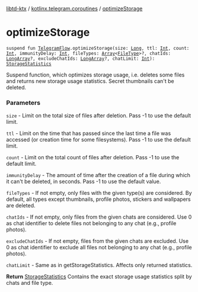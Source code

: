 [libtd-ktx](../index.md) / [kotlinx.telegram.coroutines](index.md) / [optimizeStorage](./optimize-storage.md)

# optimizeStorage

`suspend fun `[`TelegramFlow`](../kotlinx.telegram.core/-telegram-flow/index.md)`.optimizeStorage(size: `[`Long`](https://kotlinlang.org/api/latest/jvm/stdlib/kotlin/-long/index.html)`, ttl: `[`Int`](https://kotlinlang.org/api/latest/jvm/stdlib/kotlin/-int/index.html)`, count: `[`Int`](https://kotlinlang.org/api/latest/jvm/stdlib/kotlin/-int/index.html)`, immunityDelay: `[`Int`](https://kotlinlang.org/api/latest/jvm/stdlib/kotlin/-int/index.html)`, fileTypes: `[`Array`](https://kotlinlang.org/api/latest/jvm/stdlib/kotlin/-array/index.html)`<`[`FileType`](https://tdlibx.github.io/td/docs/org/drinkless/td/libcore/telegram/TdApi.FileType.html)`>?, chatIds: `[`LongArray`](https://kotlinlang.org/api/latest/jvm/stdlib/kotlin/-long-array/index.html)`?, excludeChatIds: `[`LongArray`](https://kotlinlang.org/api/latest/jvm/stdlib/kotlin/-long-array/index.html)`?, chatLimit: `[`Int`](https://kotlinlang.org/api/latest/jvm/stdlib/kotlin/-int/index.html)`): `[`StorageStatistics`](https://tdlibx.github.io/td/docs/org/drinkless/td/libcore/telegram/TdApi.StorageStatistics.html)

Suspend function, which optimizes storage usage, i.e. deletes some files and returns new storage
usage statistics. Secret thumbnails can't be deleted.

### Parameters

`size` - Limit on the total size of files after deletion. Pass -1 to use the default limit.

`ttl` - Limit on the time that has passed since the last time a file was accessed (or creation
time for some filesystems). Pass -1 to use the default limit.

`count` - Limit on the total count of files after deletion. Pass -1 to use the default limit.

`immunityDelay` - The amount of time after the creation of a file during which it can't be
deleted, in seconds. Pass -1 to use the default value.

`fileTypes` - If not empty, only files with the given type(s) are considered. By default, all
types except thumbnails, profile photos, stickers and wallpapers are deleted.

`chatIds` - If not empty, only files from the given chats are considered. Use 0 as chat
identifier to delete files not belonging to any chat (e.g., profile photos).

`excludeChatIds` - If not empty, files from the given chats are excluded. Use 0 as chat
identifier to exclude all files not belonging to any chat (e.g., profile photos).

`chatLimit` - Same as in getStorageStatistics. Affects only returned statistics.

**Return**
[StorageStatistics](https://tdlibx.github.io/td/docs/org/drinkless/td/libcore/telegram/TdApi.StorageStatistics.html) Contains the exact storage usage statistics split by chats and file
type.

